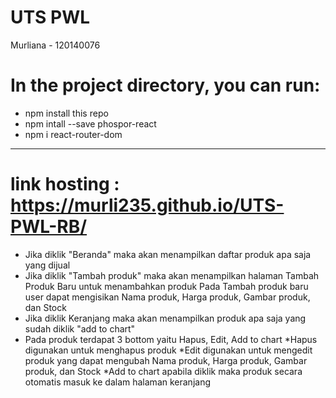 # UTS PWL
Murliana - 120140076

# In the project directory, you can run:
- npm install this repo
- npm intall --save phospor-react
- npm i react-router-dom  
-------------------------------------
# link hosting : https://murli235.github.io/UTS-PWL-RB/
- Jika diklik "Beranda" maka akan menampilkan daftar produk apa saja yang dijual
- Jika diklik "Tambah produk" maka akan menampilkan halaman Tambah Produk Baru untuk menambahkan produk
Pada Tambah produk baru user dapat mengisikan Nama produk, Harga produk, Gambar produk, dan Stock
- Jika diklik Keranjang maka akan menampilkan produk apa saja yang sudah diklik "add to chart"
- Pada produk terdapat 3 bottom yaitu Hapus, Edit, Add to chart
  *Hapus digunakan untuk menghapus produk
  *Edit digunakan untuk mengedit produk yang dapat mengubah Nama produk, Harga produk, Gambar produk, dan Stock
  *Add to chart apabila diklik maka produk secara otomatis masuk ke dalam halaman keranjang
